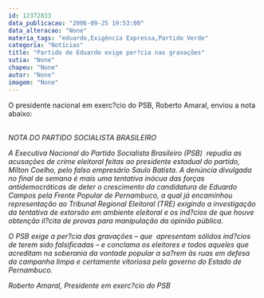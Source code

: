 ```yaml
---
id: 12372833
data_publicacao: "2006-09-25 19:53:00"
data_alteracao: "None"
materia_tags: "eduardo,Exigência Expressa,Partido Verde"
categoria: "Notícias"
title: "Partido de Eduardo exige per?cia nas gravações"
sutia: "None"
chapeu: "None"
autor: "None"
imagem: "None"
---
```

<p><P>O presidente nacional em exerc?cio do PSB, Roberto Amaral, enviou a nota abaixo:</P></p>
<p><P><BR><EM>NOTA DO PARTIDO SOCIALISTA BRASILEIRO</EM></P></p>
<p><P><EM>A Executiva Nacional do Partido Socialista Brasileiro (PSB)&nbsp; repudia as acusações de crime eleitoral feitas ao presidente estadual do partido, Milton Coelho, pelo falso empresário Saulo Batista. A denúncia divulgada no final de semana é mais uma tentativa inócua das forças antidemocráticas de deter o crescimento da candidatura de Eduardo Campos pela Frente Popular de Pernambuco, a qual já encaminhou representação ao Tribunal Regional Eleitoral (TRE) exigindo a investigação da tentativa de extorsão em ambiente eleitoral e os ind?cios de que houve obtenção il?cita de provas para manipulação da opinião pública.</EM></P></p>
<p><P><EM>O PSB exige a per?cia das gravações – que&nbsp; apresentam sólidos ind?cios de terem sido falsificadas – e conclama os eleitores e todos aqueles que acreditam na soberania da vontade popular a sa?rem às ruas em defesa da campanha limpa e certamente vitoriosa pelo governo do Estado de<BR>Pernambuco.</EM></P></p>
<p><P><EM>Roberto Amaral, Presidente em exerc?cio do PSB</EM></P> </p>
